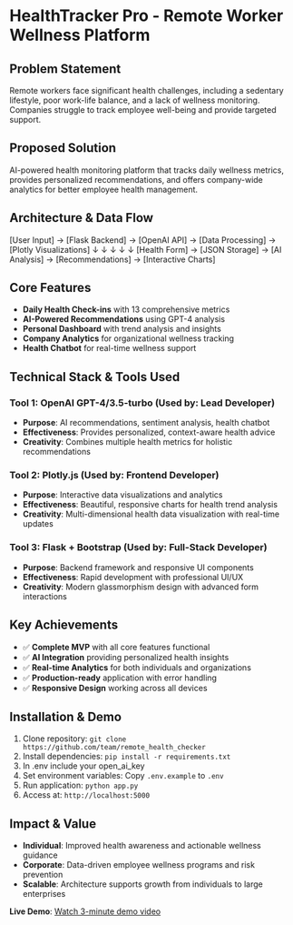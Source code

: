 # HealthTracker Pro - Remote Worker Wellness Platform

## Problem Statement
Remote workers face significant health challenges, including a sedentary lifestyle, poor work-life balance, and a lack of wellness monitoring. Companies struggle to track employee well-being and provide targeted support.

## Proposed Solution
AI-powered health monitoring platform that tracks daily wellness metrics, provides personalized recommendations, and offers company-wide analytics for better employee health management.

## Architecture & Data Flow
[User Input] → [Flask Backend] → [OpenAI API] → [Data Processing] → [Plotly Visualizations]
↓              ↓                ↓              ↓                    ↓
[Health Form] → [JSON Storage] → [AI Analysis] → [Recommendations] → [Interactive Charts]

## Core Features
- **Daily Health Check-ins** with 13 comprehensive metrics
- **AI-Powered Recommendations** using GPT-4 analysis
- **Personal Dashboard** with trend analysis and insights
- **Company Analytics** for organizational wellness tracking
- **Health Chatbot** for real-time wellness support

## Technical Stack & Tools Used

### Tool 1: OpenAI GPT-4/3.5-turbo (Used by: Lead Developer)
- **Purpose**: AI recommendations, sentiment analysis, health chatbot
- **Effectiveness**: Provides personalized, context-aware health advice
- **Creativity**: Combines multiple health metrics for holistic recommendations

### Tool 2: Plotly.js (Used by: Frontend Developer)
- **Purpose**: Interactive data visualizations and analytics
- **Effectiveness**: Beautiful, responsive charts for health trend analysis
- **Creativity**: Multi-dimensional health data visualization with real-time updates

### Tool 3: Flask + Bootstrap (Used by: Full-Stack Developer)
- **Purpose**: Backend framework and responsive UI components
- **Effectiveness**: Rapid development with professional UI/UX
- **Creativity**: Modern glassmorphism design with advanced form interactions

## Key Achievements
- ✅ **Complete MVP** with all core features functional
- ✅ **AI Integration** providing personalized health insights
- ✅ **Real-time Analytics** for both individuals and organizations
- ✅ **Production-ready** application with error handling
- ✅ **Responsive Design** working across all devices

## Installation & Demo
1. Clone repository: `git clone https://github.com/team/remote_health_checker`
2. Install dependencies: `pip install -r requirements.txt`
3. In .env include your open_ai_key
4. Set environment variables: Copy `.env.example` to `.env`
5. Run application: `python app.py`
6. Access at: `http://localhost:5000`

## Impact & Value
- **Individual**: Improved health awareness and actionable wellness guidance
- **Corporate**: Data-driven employee wellness programs and risk prevention
- **Scalable**: Architecture supports growth from individuals to large enterprises

**Live Demo**: [Watch 3-minute demo video](./demo-video.mp4)
